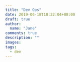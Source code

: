```yaml
---
title: "Dev Ops"
date: 2019-06-18T18:22:04+08:00
draft: true
author:
  name: "Jane"
comments: true
description: ""
images:
tags:
  - dev
---
```


